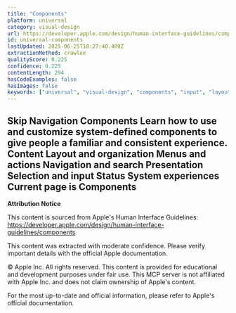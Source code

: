 ```yaml
---
title: "Components"
platform: universal
category: visual-design
url: https://developer.apple.com/design/human-interface-guidelines/components
id: universal-components
lastUpdated: 2025-06-25T18:27:40.409Z
extractionMethod: crawlee
qualityScore: 0.225
confidence: 0.225
contentLength: 294
hasCodeExamples: false
hasImages: false
keywords: ["universal", "visual-design", "components", "input", "layout", "navigation", "presentation", "selection", "status", "system"]
---
```

Skip Navigation
Components
Learn how to use and customize system-defined components to give people a familiar and consistent experience.
Content
Layout and organization
Menus and actions
Navigation and search
Presentation
Selection and input
Status
System experiences
Current page is Components
---

**Attribution Notice**

This content is sourced from Apple's Human Interface Guidelines: https://developer.apple.com/design/human-interface-guidelines/components

This content was extracted with moderate confidence. Please verify important details with the official Apple documentation.

© Apple Inc. All rights reserved. This content is provided for educational and development purposes under fair use. This MCP server is not affiliated with Apple Inc. and does not claim ownership of Apple's content.

For the most up-to-date and official information, please refer to Apple's official documentation.
